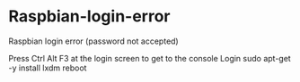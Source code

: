 # Raspbian-login-error
Raspbian login error (password not accepted)

Press Ctrl Alt F3 at the login screen to get to the console
Login
sudo apt-get -y install lxdm
reboot

